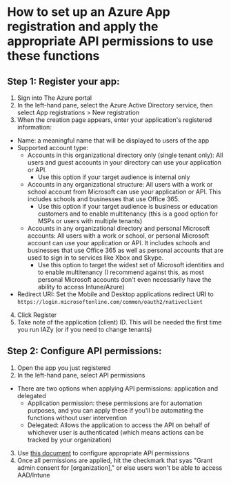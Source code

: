 # How to set up an Azure App registration and apply the appropriate API permissions to use these functions

## Step 1: Register your app:
1. Sign into The Azure portal
2. In the left-hand pane, select the Azure Active Directory service, then select App registrations > New registration
3. When the creation page appears, enter your application's registered information:
  * Name: a meaningful name that will be displayed to users of the app
  * Supported account type:
    * Accounts in this organizational directory only (single tenant only): All users and guest accounts in your directory can use your application or API.
      * Use this option if your target audience is internal only
    * Accounts in any organizational structure: All users with a work or school account from Microsoft can use your application or API. This includes schools and businesses that use Office 365.
      * Use this option if your target audience is business or education customers and to enable multitenancy (this is a good option for MSPs or users with multiple tenants)
    * Accounts in any organizational directory and personal Microsoft accounts: All users with a work or school, or personal Microsoft account can use your application or API. It includes schools and businesses that use Office 365 as well as personal accounts that are used to sign in to services like Xbox and Skype.
      * Use this option to target the widest set of Microsoft identities and to enable multitenancy (I recommend against this, as most personal Microsoft accounts don't even necessarily have the ability to access Intune/Azure)
  * Redirect URI: Set the Mobile and Desktop applications redirect URI to `https://login.microsoftonline.com/common/oauth2/nativeclient`
4. Click Register
5. Take note of the application (client) ID. This will be needed the first time you run lAZy (or if you need to change tenants)

## Step 2: Configure API permissions: 
1. Open the app you just registered
2. In the left-hand pane, select API permissions
  * There are two options when applying API permissions: application and delegated
    * Application permission: these permissions are for automation purposes, and you can apply these if you'll be automating the functions without user intervention
    * Delegated: Allows the application to access the API on behalf of whichever user is authenticated (which means actions can be tracked by your organization)
3. Use [this document](https://github.com/iBowler1995/LazyAzureAdministrator/blob/main/Knowledge%20Base/API%20Permissions.md) to configure appropriate API permissions
4. Once all permissions are applied, hit the checkmark that syas "Grant admin consent for [organization]," or else users won't be able to access AAD/Intune
